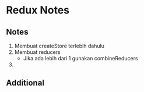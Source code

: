 # Redux Notes

## Notes

1. Membuat createStore terlebih dahulu
2. Membuat reducers
    - Jika ada lebih dari 1 gunakan combineReducers
3. 

## Additional
